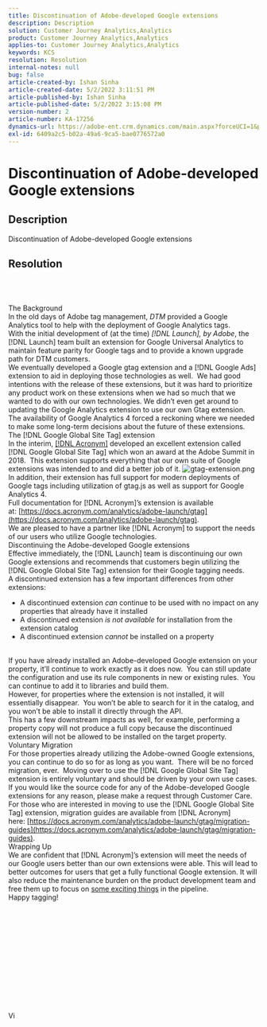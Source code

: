 ```yaml
---
title: Discontinuation of Adobe-developed Google extensions
description: Description
solution: Customer Journey Analytics,Analytics
product: Customer Journey Analytics,Analytics
applies-to: Customer Journey Analytics,Analytics
keywords: KCS
resolution: Resolution
internal-notes: null
bug: false
article-created-by: Ishan Sinha
article-created-date: 5/2/2022 3:11:51 PM
article-published-by: Ishan Sinha
article-published-date: 5/2/2022 3:15:08 PM
version-number: 2
article-number: KA-17256
dynamics-url: https://adobe-ent.crm.dynamics.com/main.aspx?forceUCI=1&pagetype=entityrecord&etn=knowledgearticle&id=de94982d-2aca-ec11-a7b5-6045bd00dca1
exl-id: 6409a2c5-b02a-49a6-9ca5-bae0776572a0
---
```

# Discontinuation of Adobe-developed Google extensions

## Description


Discontinuation of Adobe-developed Google extensions


## Resolution

<br><br><br>The Background
<br>In the old days of Adobe tag management, *DTM* provided a Google Analytics tool to help with the deployment of Google Analytics tags.
<br>With the initial development of (at the time) *[!DNL Launch], by Adobe*, the [!DNL Launch] team built an extension for Google Universal Analytics to maintain feature parity for Google tags and to provide a known upgrade path for DTM customers.
<br>We eventually developed a Google gtag extension and a [!DNL Google Ads] extension to aid in deploying those technologies as well.  We had good intentions with the release of these extensions, but it was hard to prioritize any product work on these extensions when we had so much that we wanted to do with our own technologies. We didn’t even get around to updating the Google Analytics extension to use our own Gtag extension. 
<br>The availability of Google Analytics 4 forced a reckoning where we needed to make some long-term decisions about the future of these extensions.
<br>The [!DNL Google Global Site Tag] extension
<br>In the interim, [[!DNL Acronym]](https://www.acronym.com/) developed an excellent extension called [!DNL Google Global Site Tag] which won an award at the Adobe Summit in 2018.  This extension supports everything that our own suite of Google extensions was intended to and did a better job of it.
![gtag-extension.png](https://experienceleaguecommunities.adobe.com/t5/image/serverpage/image-id/32446iD3F68A3559E15F49/image-size/large?v=v2&amp;px=999 "gtag-extension.png")
<br>In addition, their extension has full support for modern deployments of Google tags including utilization of gtag.js as well as support for Google Analytics 4.
<br>Full documentation for [!DNL Acronym]’s extension is available at: [https://docs.acronym.com/analytics/adobe-launch/gtag](https://docs.acronym.com/analytics/adobe-launch/gtag).
<br>We are pleased to have a partner like [!DNL Acronym] to support the needs of our users who utilize Google technologies.
<br>Discontinuing the Adobe-developed Google extensions
<br>Effective immediately, the [!DNL Launch] team is discontinuing our own Google extensions and recommends that customers begin utilizing the [!DNL Google Global Site Tag] extension for their Google tagging needs.
<br>A discontinued extension has a few important differences from other extensions:<br>
- A discontinued extension *can* continue to be used with no impact on any properties that already have it installed
- A discontinued extension *is not available* for installation from the extension catalog
- A discontinued extension *cannot* be installed on a property

<br> If you have already installed an Adobe-developed Google extension on your property, it’ll continue to work exactly as it does now.  You can still update the configuration and use its rule components in new or existing rules.  You can continue to add it to libraries and build them.
<br>However, for properties where the extension is not installed, it will essentially disappear.  You won’t be able to search for it in the catalog, and you won’t be able to install it directly through the API.
<br>This has a few downstream impacts as well, for example, performing a property copy will not produce a full copy because the discontinued extension will not be allowed to be installed on the target property.
<br>Voluntary Migration
<br>For those properties already utilizing the Adobe-owned Google extensions, you can continue to do so for as long as you want.  There will be no forced migration, ever.  Moving over to use the [!DNL Google Global Site Tag] extension is entirely voluntary and should be driven by your own use cases.
<br>If you would like the source code for any of the Adobe-developed Google extensions for any reason, please make a request through Customer Care.
<br>For those who are interested in moving to use the [!DNL Google Global Site Tag] extension, migration guides are available from [!DNL Acronym] here: [https://docs.acronym.com/analytics/adobe-launch/gtag/migration-guides](https://docs.acronym.com/analytics/adobe-launch/gtag/migration-guides).
<br>Wrapping Up
<br>We are confident that [!DNL Acronym]’s extension will meet the needs of our Google users better than our own extensions were able. This will lead to better outcomes for users that get a fully functional Google extension. It will also reduce the maintenance burden on the product development team and free them up to focus on [some exciting things](https://experienceleaguecommunities.adobe.com/t5/adobe-experience-platform-launch/data-collection-roadmap/ba-p/401733) in the pipeline.
<br>Happy tagging!<br><br><br><br><br><br><br><br><br><br><br><br><br><br>Vi
